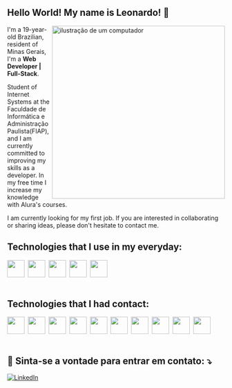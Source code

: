 ## Hello World! My name is <strong>Leonardo</strong>! 👋

<img src="https://raw.githubusercontent.com/MicaelliMedeiros/micaellimedeiros/master/image/computer-illustration.png" alt="ilustração de um computador" min-width="400px" max-width="400px" width="400px" align="right">

<p align="left"> 
I'm a 19-year-old Brazilian, resident of Minas Gerais, I'm a <strong>Web Developer | Full-Stack</strong>.

Student of Internet Systems at the Faculdade de Informática e Administração Paulista(FIAP), and I am currently committed to improving my skills as a developer. In my free time I increase my knowledge with Alura's courses.

I am currently looking for my first job. If you are interested in collaborating or sharing ideas, please don't hesitate to contact me.

## Technologies that I use in my everyday:

  <div>
    <img height='40' src="https://cdn.jsdelivr.net/gh/devicons/devicon/icons/html5/html5-original.svg" />&nbsp;
    <img height='40' src="https://cdn.jsdelivr.net/gh/devicons/devicon/icons/css3/css3-original.svg" />&nbsp;
    <img height='40' src="https://cdn.jsdelivr.net/gh/devicons/devicon/icons/javascript/javascript-original.svg" />&nbsp;
    <img height='40' src="https://cdn.jsdelivr.net/gh/devicons/devicon/icons/typescript/typescript-original.svg" />&nbsp;
    <img height='40' src="https://cdn.jsdelivr.net/gh/devicons/devicon/icons/react/react-original-wordmark.svg" />&nbsp;
  </div>

<div><br />

## Technologies that I had contact:
  <div>
    <img height='40' src="https://cdn.jsdelivr.net/gh/devicons/devicon/icons/jquery/jquery-plain-wordmark.svg" />&nbsp;
    <img height='40' src="https://cdn.jsdelivr.net/gh/devicons/devicon/icons/express/express-original.svg" />&nbsp;
    <img height='40' src="https://cdn.jsdelivr.net/gh/devicons/devicon/icons/mongodb/mongodb-plain-wordmark.svg" />&nbsp;
    <img height='40' src="https://cdn.jsdelivr.net/gh/devicons/devicon/icons/git/git-original.svg" />&nbsp;
    <img height='40' src="https://cdn.jsdelivr.net/gh/devicons/devicon/icons/github/github-original.svg" />&nbsp;
    <img height='40' src="https://cdn.jsdelivr.net/gh/devicons/devicon/icons/bootstrap/bootstrap-original-wordmark.svg" />&nbsp;
    <img height='40' src="https://cdn.jsdelivr.net/gh/devicons/devicon/icons/sass/sass-original.svg" />&nbsp;
    <img height='40' src="https://cdn.jsdelivr.net/gh/devicons/devicon/icons/mysql/mysql-original.svg" />&nbsp;
    <img height='40' src="https://cdn.jsdelivr.net/gh/devicons/devicon/icons/php/php-plain.svg" />&nbsp;
    <img height='40' src="https://cdn.jsdelivr.net/gh/devicons/devicon/icons/tailwindcss/tailwindcss-plain.svg" />
  </div>
</div>

<div><br />

  ## 💌 Sinta-se a vontade para entrar em contato: ⤵️

<a href="https://www.linkedin.com/in/leonardo-de-souza-almeida-101541241/" title="LinkedIn" target="_blank">
<img src="https://img.shields.io/badge/LinkedIn-0077B5?style=for-the-badge&logo=linkedin&logoColor=white" alt="LinkedIn"/></a>
<br>

